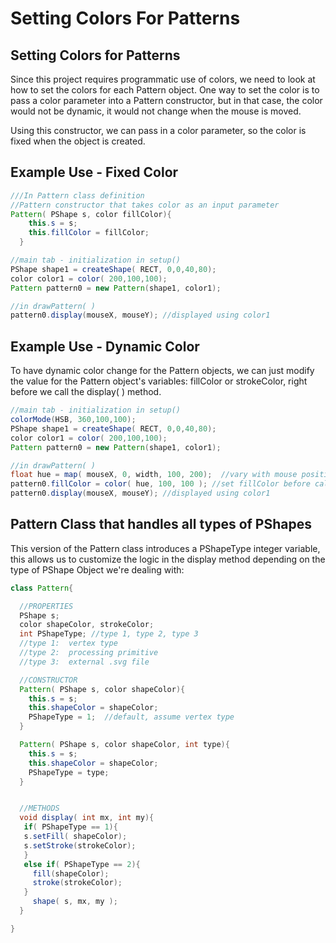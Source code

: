 # Setting Colors For Patterns

## Setting Colors for Patterns

Since this project requires programmatic use of colors, we need to look at how to set the colors for each Pattern object. One way to set the color is to pass a color parameter into a Pattern constructor, but in that case, the color would not be dynamic, it would not change when the mouse is moved.

Using this constructor, we can pass in a color parameter, so the color is fixed when the object is created.

## Example Use - Fixed Color

```java
///In Pattern class definition
//Pattern constructor that takes color as an input parameter
Pattern( PShape s, color fillColor){
    this.s = s;
    this.fillColor = fillColor;
  }

//main tab - initialization in setup()
PShape shape1 = createShape( RECT, 0,0,40,80);
color color1 = color( 200,100,100);
Pattern pattern0 = new Pattern(shape1, color1);

//in drawPattern( )
pattern0.display(mouseX, mouseY); //displayed using color1
```

## Example Use - Dynamic Color

To have dynamic color change for the Pattern objects, we can just modify the value for the Pattern object's variables: fillColor or strokeColor, right before we call the display( ) method.

```java
//main tab - initialization in setup()
colorMode(HSB, 360,100,100);
PShape shape1 = createShape( RECT, 0,0,40,80);
color color1 = color( 200,100,100);
Pattern pattern0 = new Pattern(shape1, color1);

//in drawPattern( )
float hue = map( mouseX, 0, width, 100, 200);  //vary with mouse position with colors in a hue range fo 100-200
pattern0.fillColor = color( hue, 100, 100 ); //set fillColor before calling display method.
pattern0.display(mouseX, mouseY); //displayed using color1
```

## Pattern Class that handles all types of PShapes

This version of the Pattern class introduces a PShapeType integer variable, this allows us to customize the logic in the display method depending on the type of PShape Object we're dealing with:

```java
class Pattern{

  //PROPERTIES
  PShape s;
  color shapeColor, strokeColor;
  int PShapeType; //type 1, type 2, type 3
  //type 1:  vertex type
  //type 2:  processing primitive
  //type 3:  external .svg file

  //CONSTRUCTOR
  Pattern( PShape s, color shapeColor){
    this.s = s;
    this.shapeColor = shapeColor;
    PShapeType = 1;  //default, assume vertex type
  }

  Pattern( PShape s, color shapeColor, int type){
    this.s = s;
    this.shapeColor = shapeColor;
    PShapeType = type;
  }


  //METHODS
  void display( int mx, int my){
   if( PShapeType == 1){
   s.setFill( shapeColor);
   s.setStroke(strokeColor);
   }
   else if( PShapeType == 2){
     fill(shapeColor);
     stroke(strokeColor);
   }
     shape( s, mx, my );
  }

}
```
